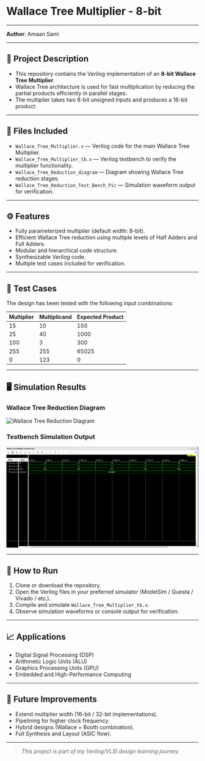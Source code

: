 # Wallace Tree Multiplier - 8-bit

---

**Author**: Amaan Sami

---

## 📌 Project Description

- This repository contains the Verilog implementation of an **8-bit Wallace Tree Multiplier**.
- Wallace Tree architecture is used for fast multiplication by reducing the partial products efficiently in parallel stages.
- The multiplier takes two 8-bit unsigned inputs and produces a 16-bit product.

---

## 📂 Files Included

- `Wallace_Tree_Multiplier.v` — Verilog code for the main Wallace Tree Multiplier.
- `Wallace_Tree_Multiplier_tb.v` — Verilog testbench to verify the multiplier functionality.
- `Wallace_Tree_Reduction_diagram` — Diagram showing Wallace Tree reduction stages.
- `Wallace_Tree_Reduction_Test_Bench_Pic` — Simulation waveform output for verification.

---

## ⚙️ Features

- Fully parameterized multiplier (default width: 8-bit).
- Efficient Wallace Tree reduction using multiple levels of Half Adders and Full Adders.
- Modular and hierarchical code structure.
- Synthesizable Verilog code.
- Multiple test cases included for verification.

---

## 🧪 Test Cases

The design has been tested with the following input combinations:

| Multiplier | Multiplicand | Expected Product |
|-------------|---------------|-------------------|
| 15 | 10 | 150 |
| 25 | 40 | 1000 |
| 100 | 3 | 300 |
| 255 | 255 | 65025 |
| 0 | 123 | 0 |

---

## 🖥️ Simulation Results

### Wallace Tree Reduction Diagram
![Wallace Tree Reduction Diagram](Wallace_Tree_Reduction_diagram)

### Testbench Simulation Output
![Testbench Simulation Output](Wallace_Tree_Reduction_Test_Bench_Pic.png)

---

## 🚀 How to Run

1. Clone or download the repository.
2. Open the Verilog files in your preferred simulator (ModelSim / Questa / Vivado / etc.).
3. Compile and simulate `Wallace_Tree_Multiplier_tb.v`.
4. Observe simulation waveforms or console output for verification.

---

## 📈 Applications

- Digital Signal Processing (DSP)
- Arithmetic Logic Units (ALU)
- Graphics Processing Units (GPU)
- Embedded and High-Performance Computing

---

## 🔧 Future Improvements

- Extend multiplier width (16-bit / 32-bit implementations).
- Pipelining for higher clock frequency.
- Hybrid designs (Wallace + Booth combination).
- Full Synthesis and Layout (ASIC flow).

---

> *This project is part of my Verilog/VLSI design learning journey.*

